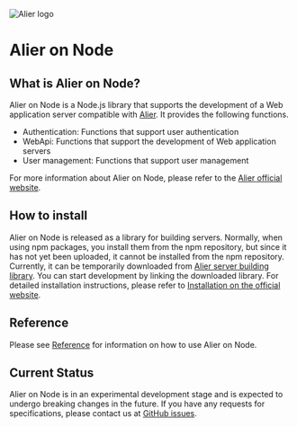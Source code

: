 ![Alier logo](http://alier.dev/wp-content/themes/alier-theme-classic/media/logo_trim_rounded_.png)

# Alier on Node

## What is Alier on Node?

Alier on Node is a Node.js library that supports the development of a Web application server compatible with [Alier](https://github.com/suredesigns/alier). It provides the following functions.

- Authentication: Functions that support user authentication
- WebApi: Functions that support the development of Web application servers
- User management: Functions that support user management

For more information about Alier on Node, please refer to the [Alier official website](http://alier.dev/).

## How to install

Alier on Node is released as a library for building servers. Normally, when using npm packages, you install them from the npm repository, but since it has not yet been uploaded, it cannot be installed from the npm repository. Currently, it can be temporarily downloaded from [Alier server building library](https://github.com/suredesigns/alier-node). You can start development by linking the downloaded library. For detailed installation instructions, please refer to [Installation on the official website](http://alier.dev/StartGuide/gettingstarted/).

## Reference

Please see [Reference](http://alier.dev/AlierOnNodeReferences/Overview/) for information on how to use Alier on Node.

## Current Status

Alier on Node is in an experimental development stage and is expected to undergo breaking changes in the future. If you have any requests for specifications, please contact us at [GitHub issues](https://github.com/suredesigns/alier/issues).